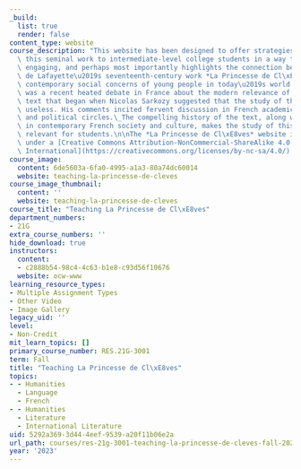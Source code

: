 ```yaml
---
_build:
  list: true
  render: false
content_type: website
course_description: "This website has been designed to offer strategies for teaching\
  \ this seminal work to intermediate-level college students in a way that is dynamic,\
  \ engaging, and perhaps most importantly highlights the connection between Madame\
  \ de Lafayette\u2019s seventeenth-century work *La Princesse de Cl\xE8ves* and the\
  \ contemporary social concerns of young people in today\u2019s world.\_\n\nThere\
  \ was a recent heated debate in France about the modern relevance of this literary\
  \ text that began when Nicolas Sarkozy suggested that the study of this text was\
  \ useless. His comments incited fervent discussion in French academic, artistic,\
  \ and political circles.\_The compelling history of the text, along with its importance\
  \ in contemporary French society and culture, makes the study of this work highly\
  \ relevant for students.\n\nThe *La Princesse de Cl\xE8ves* website is published\
  \ under a [Creative Commons Attribution-NonCommercial-ShareAlike 4.0 (CC BY-NC-SA)\
  \ International](https://creativecommons.org/licenses/by-nc-sa/4.0/) license."
course_image:
  content: 6de5603a-6fa0-4995-a1a3-80a74dc60014
  website: teaching-la-princesse-de-cleves
course_image_thumbnail:
  content: ''
  website: teaching-la-princesse-de-cleves
course_title: "Teaching La Princesse de Cl\xE8ves"
department_numbers:
- 21G
extra_course_numbers: ''
hide_download: true
instructors:
  content:
  - c2888b54-98c4-4c63-b1e8-c93d56f10676
  website: ocw-www
learning_resource_types:
- Multiple Assignment Types
- Other Video
- Image Gallery
legacy_uid: ''
level:
- Non-Credit
mit_learn_topics: []
primary_course_number: RES.21G-3001
term: Fall
title: "Teaching La Princesse de Cl\xE8ves"
topics:
- - Humanities
  - Language
  - French
- - Humanities
  - Literature
  - International Literature
uid: 5292a369-3d44-4eef-9539-a20f11b06e2a
url_path: courses/res-21g-3001-teaching-la-princesse-de-cleves-fall-2023
year: '2023'
---
```

